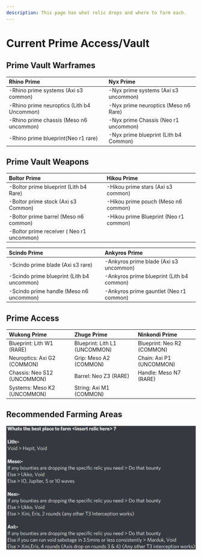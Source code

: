 ```yaml
---
description: This page has what relic drops and where to farm each.
---
```


# Current Prime Access/Vault

## Prime Vault Warframes

| Rhino Prime | Nyx Prime |
| :--- | :--- |
|  -Rhino prime systems \(Axi s3 common\) | -Nyx prime systems \(Axi s3 uncommon\) |
| -Rhino prime neuroptics \(Lith b4 Uncommon\) | -Nyx prime neuroptics \(Meso n6 Rare\) |
| -Rhino prime chassis \(Meso n6 uncommon\) | -Nyx prime Chassis \(Neo r1 uncommon\) |
| -Rhino prime blueprint\(Neo r1 rare\) | -Nyx prime blueprint \(Lith b4 Common\) |

## Prime Vault Weapons

| Boltor Prime | Hikou Prime |
| :--- | :--- |
| -Boltor prime blueprint \(Lith b4 Rare\) | -Hikou prime stars \(Axi s3 common\) |
| -Boltor prime stock \(Axi s3 Common\) | -Hikou prime pouch \(Meso n6 common\) |
| -Boltor prime barrel \(Meso n6 common\) | -Hikou prime Blueprint \(Neo r1 common\) |
| -Boltor prime receiver \( Neo r1 uncommon\) |  |

| Scindo Prime | Ankyros Prime |
| :--- | :--- |
| -Scindo prime blade \(Axi s3 rare\) | -Ankyros prime blade \(Axi s3 uncommon\) |
| -Scindo prime blueprint \(Lith b4 uncommon\) | -Ankyros prime blueprint \(Lith b4 common\) |
| -Scindo prime handle \(Meso n6 uncommon\) | -Ankyros prime gauntlet \(Neo r1 common\) |

## Prime Access

| Wukong Prime | Zhuge Prime | Ninkondi Prime |
| :--- | :--- | :--- |
| Blueprint: Lith W1 \(RARE\) | Blueprint: Lith L1 \(UNCOMMON\) | Blueprint: Neo R2 \(COMMON\) |
| Neuroptics: Axi G2 \(COMMON\) | Grip: Meso A2 \(COMMON\) | Chain: Axi P1 \(UNCOMMON\) |
| Chassis: Neo S12 \(UNCOMMON\) | Barrel: Neo Z3 \(RARE\) | Handle: Meso N7 \(RARE\) |
| Systems: Meso K2 \(UNCOMMON\) | String: Axi M1 \(COMMON\) |  |

## Recommended Farming Areas

![](../.gitbook/assets/image%20%28104%29.png)

